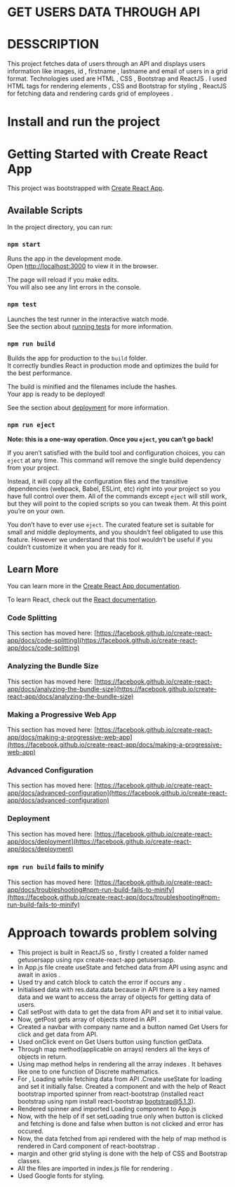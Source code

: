 # GET USERS DATA THROUGH API

# DESSCRIPTION

This project fetches data of users through an API and displays users information like images, id , firstname , lastname and email of users in a grid format.
Technologies used are HTML , CSS , Bootstrap and ReactJS . I used HTML tags for rendering elements , CSS and Bootstrap for styling , ReactJS for fetching data and rendering cards grid of employees .

# Install and run the project
# Getting Started with Create React App

This project was bootstrapped with [Create React App](https://github.com/facebook/create-react-app).

## Available Scripts

In the project directory, you can run:

### `npm start`

Runs the app in the development mode.\
Open [http://localhost:3000](http://localhost:3000) to view it in the browser.

The page will reload if you make edits.\
You will also see any lint errors in the console.

### `npm test`

Launches the test runner in the interactive watch mode.\
See the section about [running tests](https://facebook.github.io/create-react-app/docs/running-tests) for more information.

### `npm run build`

Builds the app for production to the `build` folder.\
It correctly bundles React in production mode and optimizes the build for the best performance.

The build is minified and the filenames include the hashes.\
Your app is ready to be deployed!

See the section about [deployment](https://facebook.github.io/create-react-app/docs/deployment) for more information.

### `npm run eject`

**Note: this is a one-way operation. Once you `eject`, you can’t go back!**

If you aren’t satisfied with the build tool and configuration choices, you can `eject` at any time. This command will remove the single build dependency from your project.

Instead, it will copy all the configuration files and the transitive dependencies (webpack, Babel, ESLint, etc) right into your project so you have full control over them. All of the commands except `eject` will still work, but they will point to the copied scripts so you can tweak them. At this point you’re on your own.

You don’t have to ever use `eject`. The curated feature set is suitable for small and middle deployments, and you shouldn’t feel obligated to use this feature. However we understand that this tool wouldn’t be useful if you couldn’t customize it when you are ready for it.

## Learn More

You can learn more in the [Create React App documentation](https://facebook.github.io/create-react-app/docs/getting-started).

To learn React, check out the [React documentation](https://reactjs.org/).

### Code Splitting

This section has moved here: [https://facebook.github.io/create-react-app/docs/code-splitting](https://facebook.github.io/create-react-app/docs/code-splitting)

### Analyzing the Bundle Size

This section has moved here: [https://facebook.github.io/create-react-app/docs/analyzing-the-bundle-size](https://facebook.github.io/create-react-app/docs/analyzing-the-bundle-size)

### Making a Progressive Web App

This section has moved here: [https://facebook.github.io/create-react-app/docs/making-a-progressive-web-app](https://facebook.github.io/create-react-app/docs/making-a-progressive-web-app)

### Advanced Configuration

This section has moved here: [https://facebook.github.io/create-react-app/docs/advanced-configuration](https://facebook.github.io/create-react-app/docs/advanced-configuration)

### Deployment

This section has moved here: [https://facebook.github.io/create-react-app/docs/deployment](https://facebook.github.io/create-react-app/docs/deployment)

### `npm run build` fails to minify

This section has moved here: [https://facebook.github.io/create-react-app/docs/troubleshooting#npm-run-build-fails-to-minify](https://facebook.github.io/create-react-app/docs/troubleshooting#npm-run-build-fails-to-minify)

# Approach towards problem solving

* This project is built in ReactJS so , firstly I created a folder named getusersapp using npx create-react-app getusersapp.
* In App.js file create useState and fetched data from API using async and await in axios .
* Used try and catch block to catch the error if occurs any .
* Initialised data with res.data.data because in API there is a key named data and we want to access the array of objects for getting data of users.
* Call setPost with data to get the data from API and set it to initial value.
* Now, getPost gets array of objects stored in API .
* Created a navbar with company name and a button named Get Users for click and get data from API.
* Used onClick event on Get Users button using function getData.
* Through map method(applicable on arrays) renders all the keys of objects in return.
* Using map method helps in rendering all the array indexes . It behaves like one to one function of Discrete mathematics.
* For , Loading while fetching data from API .Create useState for loading and set it initially false. Created a component and with the help of React bootstrap imported spinner from react-bootstrap (installed react bootstrap using npm install react-bootstrap bootstrap@5.1.3).
* Rendered spinner and imported Loading component to App.js
* Now, with the help of if set setLoading true only when button is clicked and fetching is done and false when button is not clicked and error has occured.
* Now, the data fetched from api rendered with the help of map method is rendered in Card component of react-bootstrap .
* margin and other grid styling is done with the help of CSS and Bootstrap classes.
* All the files are imported in index.js file for rendering .
* Used Google fonts for styling.
